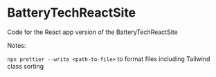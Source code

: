 # BatteryTechReactSite

Code for the React app version of the BatteryTechReactSite

Notes:

`npx prettier --write <path-to-file>` to format files including Tailwind class sorting
